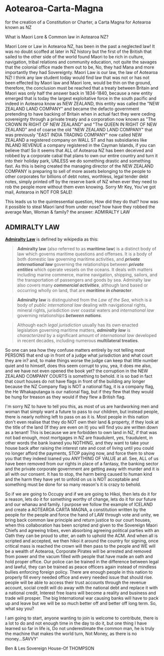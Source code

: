 Aotearoa-Carta-Magna
====================

for the creation of a Constitution or Charter, a Carta Magna for Aotearoa known as NZ



What is Maori Lore & Common law in Aotearoa NZ?

Maori Lore or Law in Aotearoa NZ, has been in the past a neglected law! It was no doubt scoffed at later in NZ history but the first of the British that sailed to the other side of the world found Maori to be rich in culture, navigation, tribal relations and community education, not quite the savages that the colonial office made them out to be, No, they had Mana and more importantly they had Sovereignty.
Maori Law is our law, the law of Aotearoa NZ! I think any law student today would find law that was not or has not been effected by Maori law and Maori lore, would be thin on the ground, therefore, the conclusion must be reached that a treaty between Britain and Maori was only half the answer back in 1834-1840, because a new entity emerged that is today the largest exploitative force in the south pacific and indeed in Aotearoa know as NEW ZEALAND, this entity was called the "NEW ZEALAND LAND COMPANY" and became the defacto government pretending to have backing of Britain when in actual fact they were ceding sovereignty through a private treaty and a corporation now known as "The CROWN IN RIGHT OF NEW ZEALAND" and "The QUEEN IN RIGHT OF NEW ZEALAND" and of coarse the old "NEW ZEALAND LAND COMPANY" that was previously "EAST INDIA TRADING COMPANY" now called NEW ZEALAND a registered company on WALL ST and has subsidiaries like INLAND REVENUE a company registered in the Cayman Islands, if you can believe that!
So it seems that ALL of Aotearoa NZ has been deceived and robbed by a corporate cabal that plans to own our entire country and turn it into their holiday park, UNLESS we do something drastic and something fast.
As this is being created the managing director of the NEW ZEALAND COMPANY is preparing to sell of more assets belonging to the people to other corporates for billions of debt notes, worthless, legal tender debt notes, simply printed off by the reserve bank of NZ when ever they need to rob the people more without them even knowing. Sorry Mr Key, You've got mail, Aotearoa in NOT FOR SALE!

This leads us to the quintessential question, How did they do that? how was it possible to steal Maori land from under nose? how have they robbed the average Man, Woman & family? the answer: ADMIRALTY LAW

## ADMIRALTY LAW

**[Admiralty Law](http://en.wikipedia.org/wiki/Admiralty_law)** is defined by wikipedia as this:
> **Admiralty law** (also referred to as **maritime law**) is a distinct body of law which governs maritime questions and offenses. It is a body of both domestic law governing maritime activities, and _**private international law**_ governing the relationships between _**private entities**_ which operate vessels on the oceans. It deals with matters including marine commerce, marine navigation, shipping, sailors, and the transportation of passengers and goods by sea. Admiralty law also covers many _**commercial activities**_, although land based or occurring wholly on land, that are **_maritime in character_**.

> **Admiralty law** is distinguished from the _Law of the Sea_, which is a body of _public international law_ dealing with navigational rights, mineral rights, jurisdiction over coastal waters and _international law_ governing relationships _**between nations**_.

> Although each _legal jurisdiction_ usually has its own enacted legislation governing maritime matters, **_admiralty law_** is _characterized_ by a significant amount of _international law_ developed in recent decades, including numerous **multilateral treaties**.

So one can sea how they confuse matters entirely by not telling most PERSONS that end up in front of a judge what jurisdiction and what court they are in? and, to make things worse the judge can keep that little number quiet and to himself, does this seem corrupt to you, yea, it does me also, and we have not even opened the book yet? the corruption in the NEW ZEALAND COMPANY COURTS is something to behold. it is so bad in fact that court houses do not have flags in front of the building any longer because the NZ Company flag is NOT a national flag, it is a company flag, the He Whakaputanga is our national flag, but if they flew that they would be hung for treason as they would if they flew a British flag. 

I'm sorry NZ to have to tell you this, as most of us are hardworking men and woman that simply want a future to pass to our children, but instead people, there is nearly nothing left to pass on as it is. Most people in this nation don't even realise that they do NOT own their land & property, if they look at the title of the land (If they are even on it) you will find you are written down as a tenant! This is because we are forbidden to own land in NZ, if that was not bad enough, most mortgages in NZ are fraudulent, yes, fraudulent, in other words the bank loaned you NOTHING, and they want to take your house back after raising the interest rate and cost of living until you could no longer afford the payments, STOP paying now, and force them to show you that they indeed loaned you ANYTHING OF VALUE at all. See, ALL of us have been removed from our rights in place of a fantasy, the banking sector and the private corporate government are getting away with murder and it is all with our consent. It has to stop, the harm being caused to human kind and the harm they have yet to unfold on us is NOT acceptable and something must be done for so many reason's it is crazy to behold.

So if we are going to Occupy and if we are going to Hikoi, then lets do it for a reason, lets do it for something worthy of change, lets do it for our future and our whanau and family.
I purpose we follow the example of ICELAND and create a AOTEAROA CARTA MAGNA, a constitution written by the people for the people and force the hand of LAW through vote and unity, we bring back common law principle and return justice to our court houses, when this collaboration has been scripted and given to the Sovereign Maori Chiefs and agreeing tribes, even absorbing agreeing political parties with an Oath they can be proud to utter, an oath to uphold the ACM. And when all is scripted and accepted, we then hikoi it around the country for signing, once critical mass is reached the crown will then pass to the people and WE will be a wealth of Aotearoa, Corporate Pirates will be arrested and removed from power and the vacum filled with people that have made an oath and hold proper office.
Our police can be trained in the difference between legal and lawful, they can be trained as peace officers again instead of mindless bullies enforcing foreign policy. There are enough people in this nation to properly fill every needed office and every needed issue that should rise. people will be able to access their trust accounts through the revenue account, social credit will do away with the national debt and replace it with a national credit, Interest free loans will become a reality and business and trade will prosper. The big International war causing banks will have to pack up and leave but we will be so much better off and better off long term.
So, what say you?

I am going to start, anyone wanting to join is welcome to contribute, there is a lot to do and not enough time in the day to do it, but one thing I have learned so far in life is, Do not underestimate the common man, he is truly the machine that makes the world turn, Not Money, as there is no money...SAVVY'

Ben & Les Sovereign House-Of THOMPSON